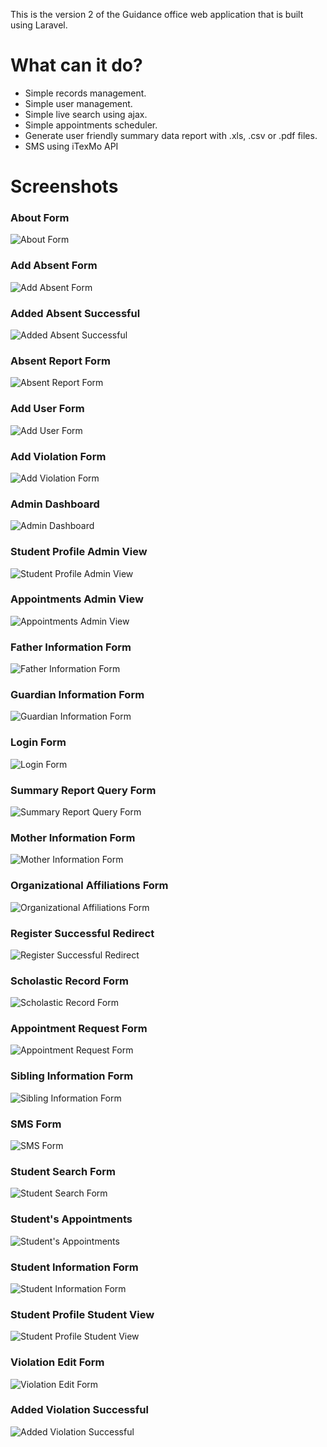 This is the version 2 of the Guidance office web application that is built using Laravel.

# What can it do?

* Simple records management.
* Simple user management.
* Simple live search using ajax.
* Simple appointments scheduler.
* Generate user friendly summary data report with .xls, .csv or .pdf files.
* SMS using iTexMo API

# Screenshots
### About Form
![About Form](./screenshots/about_form.png)
### Add Absent Form
![Add Absent Form](./screenshots/add_absent.png)
### Added Absent Successful
![Added Absent Successful](./screenshots/absentsuccessful.png)
### Absent Report Form
![Absent Report Form](./screenshots/absent_report.png)
### Add User Form
![Add User Form](./screenshots/add_user.png)
### Add Violation Form
![Add Violation Form](./screenshots/add_violation.png)
### Admin Dashboard
![Admin Dashboard](./screenshots/admin_dashboard.png)
### Student Profile Admin View
![Student Profile Admin View](./screenshots/admin_students.png)
### Appointments Admin View
![Appointments Admin View](./screenshots/appointments.png)
### Father Information Form
![Father Information Form](./screenshots/father_form.png)
### Guardian Information Form
![Guardian Information Form](./screenshots/guardian_form.png)
### Login Form
![Login Form](./screenshots/login.png)
### Summary Report Query Form
![Summary Report Query Form](./screenshots/monthlyreport.png)
### Mother Information Form
![Mother Information Form](./screenshots/mother_info_form.png)
### Organizational Affiliations Form
![Organizational Affiliations Form](./screenshots/org_form.png)
### Register Successful Redirect
![Register Successful Redirect](./screenshots/RegisterSuccessful.png)
### Scholastic Record Form
![Scholastic Record Form](./screenshots/school_record_form.png)
### Appointment Request Form
![Appointment Request Form](./screenshots/set_appointment_form.png)
### Sibling Information Form
![Sibling Information Form](./screenshots/sibling_form.png)
### SMS Form
![SMS Form](./screenshots/sms.png)
### Student Search Form
![Student Search Form](./screenshots/students_search.png)
### Student's Appointments
![Student's Appointments](./screenshots/student_appointment.png)
### Student Information Form 
![Student Information Form](./screenshots/student_info_form.png)
### Student Profile Student View
![Student Profile Student View](./screenshots/student_profile.png)
### Violation Edit Form
![Violation Edit Form](./screenshots/violation_edit.png)
### Added Violation Successful
![Added Violation Successful](./screenshots/violation_successful.png)